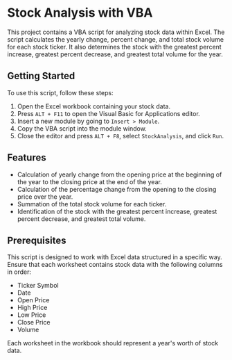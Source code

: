 # Stock Analysis with VBA

This project contains a VBA script for analyzing stock data within Excel. The script calculates the yearly change, percent change, and total stock volume for each stock ticker. It also determines the stock with the greatest percent increase, greatest percent decrease, and greatest total volume for the year.

## Getting Started

To use this script, follow these steps:

1. Open the Excel workbook containing your stock data.
2. Press `ALT + F11` to open the Visual Basic for Applications editor.
3. Insert a new module by going to `Insert > Module`.
4. Copy the VBA script into the module window.
5. Close the editor and press `ALT + F8`, select `StockAnalysis`, and click `Run`.

## Features

- Calculation of yearly change from the opening price at the beginning of the year to the closing price at the end of the year.
- Calculation of the percentage change from the opening to the closing price over the year.
- Summation of the total stock volume for each ticker.
- Identification of the stock with the greatest percent increase, greatest percent decrease, and greatest total volume.

## Prerequisites

This script is designed to work with Excel data structured in a specific way. Ensure that each worksheet contains stock data with the following columns in order:

- Ticker Symbol
- Date
- Open Price
- High Price
- Low Price
- Close Price
- Volume

Each worksheet in the workbook should represent a year's worth of stock data.